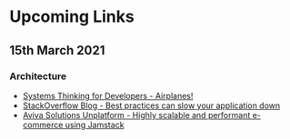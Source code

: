 # Upcoming Links

## 15th March 2021

### Architecture
- [Systems Thinking for Developers - Airplanes!](https://systemsthinking.dev/2021/03/03/airplanes/)
- [StackOverflow Blog - Best practices can slow your application down](https://stackoverflow.blog/2021/03/03/best-practices-can-slow-your-application-down)
- [Aviva Solutions Unplatform - Highly scalable and performant e-commerce using Jamstack]()
